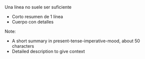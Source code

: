 Una línea no suele ser suficiente

- Corto resumen de 1 línea
- Cuerpo con detalles

Note:
- A short summary in present-tense-imperative-mood, about 50 characters
- Detailed description to give context
